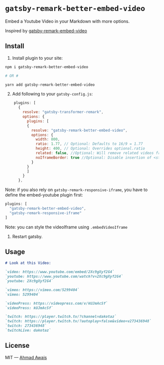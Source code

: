 # `gatsby-remark-better-embed-video`

Embed a Youtube Video in your Markdown with more options.

Inspired by [gatsby-remark-embed-video](https://github.com/ahmadawais/gatsby-remark-better-embed-video)

## Install

1. Install plugin to your site:

```sh
npm i gatsby-remark-better-embed-video

# OR #

yarn add gatsby-remark-better-embed-video
```

2. Add following to your `gatsby-config.js`:

```js
    plugins: [
      {
        resolve: "gatsby-transformer-remark",
        options: {
          plugins: [
          {
            resolve: "gatsby-remark-better-embed-video",
            options: {
              width: 800,
              ratio: 1.77, // Optional: Defaults to 16/9 = 1.77
              height: 400, // Optional: Overrides optional.ratio
              related: false, //Optional: Will remove related videos from the end of an embedded YouTube video.
              noIframeBorder: true //Optional: Disable insertion of <style> border: 0
            }
          }
          ]
        }
      },
```

Note: if you also rely on `gatsby-remark-responsive-iframe`, you have to define the embed-youtube plugin first:

``` js
plugins: [
  "gatsby-remark-better-embed-video",
  "gatsby-remark-responsive-iframe"
]
```

Note: you can style the videoIframe using `.embedVideoIframe`

1. Restart gatsby.

## Usage

```markdown
# Look at this Video:

`video: https://www.youtube.com/embed/2Xc9gXyf2G4`
`youtube: https://www.youtube.com/watch?v=2Xc9gXyf2G4`
`youtube: 2Xc9gXyf2G4`

`vimeo: https://vimeo.com/5299404`
`vimeo: 5299404`

`videoPress: https://videopress.com/v/kUJmAcSf`
`videoPress: kUJmAcSf`

`twitch: https://player.twitch.tv/?channel=dakotaz`
`twitch: https://player.twitch.tv/?autoplay=false&video=v273436948`
`twitch: 273436948`
`twitchLive: dakotaz`

```

## License

MIT — [Ahmad Awais](https://twitter.com/MrAhmadAwais/)

